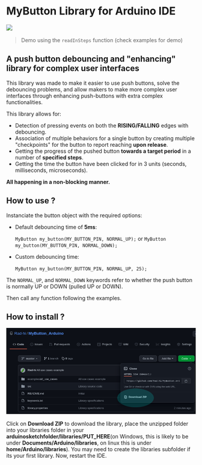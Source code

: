 # MyButton Library for Arduino IDE

<img src="images/demo.png" width=640>

> Demo using the ```readInSteps``` function (check examples for demo)

## A push button debouncing and "enhancing" library for complex user interfaces

This library was made to make it easier to use push buttons, solve the debouncing problems, and allow makers to make more complex user interfaces through enhancing push-buttons with extra complex functionalities.

This library allows for: 

- Detection of pressing events on both the **RISING/FALLING** edges with debouncing.
- Association of multiple behaviors for a single button by creating multiple "checkpoints" for the button to report reaching **upon release**.
- Getting the progress of the pushed button **towards a target period** in a number of **specified steps**.
- Getting the time the button have been clicked for in 3 units (seconds, milliseconds, microseconds).

**All happening in a non-blocking manner.**

## How to use ?

Instanciate the button object with the required options:

- Default debouncing time of **5ms**:

	```MyButton my_button(MY_BUTTON_PIN, NORMAL_UP);``` or ```MyButton my_button(MY_BUTTON_PIN, NORMAL_DOWN);```

- Custom debouncing time:
	
	```MyButton my_button(MY_BUTTON_PIN, NORMAL_UP, 25);```

The ```NORMAL_UP```, and ```NORMAL_DOWN``` keywords refer to whether the push button is normally UP or DOWN (pulled UP or DOWN).

Then call any function following the examples.

## How to install ?

<img src="images/download.png" width=640>

Click on **Download ZIP** to download the library, place the unzipped folder into your libraries folder in your **arduinosketchfolder/libraries/PUT_HERE**(on Windows, this is likely to be under **Documents/Arduino/libraries**, on linux this is under **home/Arduino/libraries**). You may need to create the libraries subfolder if its your first library. Now, restart the IDE.